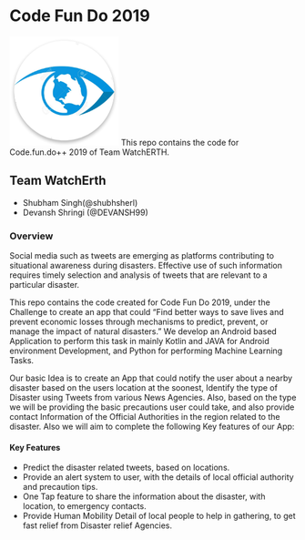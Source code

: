 # Code Fun Do 2019
![Watcherth](App/app/src/main/res/mipmap-xxxhdpi/ic_launcher.png?raw=true "Watcherth")
This repo contains the code for Code.fun.do++ 2019 of Team WatchERTH.

## Team WatchErth

* Shubham Singh(@shubhsherl)
* Devansh Shringi (@DEVANSH99)

### Overview

Social media such as tweets are emerging as platforms contributing to situational awareness during disasters. Effective use of such information requires timely selection and analysis of tweets that are relevant to a particular disaster. 

This repo contains the code created for Code Fun Do 2019, under the Challenge to create an app that could “Find better ways to save lives and prevent economic losses through mechanisms to predict, prevent, or manage the impact of natural disasters.” We develop an Android based Application to perform this task in mainly Kotlin and JAVA for Android environment Development, and Python for performing Machine Learning Tasks.

Our basic Idea is to create an App that could notify the user about a nearby disaster based on the users location at the soonest, Identify the type of Disaster using Tweets from various News Agencies. Also, based on the type we will be providing the basic precautions user could take, and also provide contact Information of the Official Authorities in the region related to the disaster.
Also we will aim to complete the following Key features of our App:

#### Key Features
* Predict the disaster related tweets, based on locations.
* Provide an alert system to user, with the details of local official authority and precaution tips. 
* One Tap feature to share the information about the disaster, with location, to emergency contacts.
* Provide Human Mobility Detail of local people to help in gathering, to get fast relief from Disaster relief Agencies.

